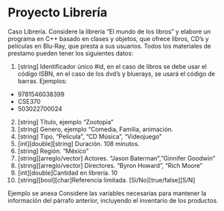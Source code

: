 # Proyecto Librería
Caso Librería. Considere la librería “El mundo de los libros” y elabore un programa en
C++ basado en clases y objetos, que ofrece libros, CD’s y películas en Blu-Ray, que
presta a sus usuarios. Todos los materiales de prestamo pueden tener los siguientes
datos:

1. [string] Identificador único #id, en el caso de libros se debe usar el código ISBN,
en el caso de los dvd’s y bluerays, se usará el código de barras.
Ejemplos:
* 9781546038399
* CSE370
* 503022700024

2. [string] Título, ejemplo “Zootopia”
3. [string] Genero, ejemplo “Comedia, Familia, animación.
4. [string] Tipo, “Película”, “CD Música”, “Videojuego”
5. [int][double][string] Duración. 108 minutos.
6. [string] Región. “México”
7. [string][arreglo/vector] Actores. “Jason Baterman”,“Ginnifer Goodwin”
8. [string][arreglo/vector] Directores. “Byron Howard”, “Rich Moore”
9. [int][double]Cantidad en librería. 10
10. [string][bool][char]Referencia limitada. [Si/No][true/false][S/N]

Ejemplo se anexa
Considere las variables necesarias para mantener la información del párrafo anterior,
incluyendo el inventario de los productos.
